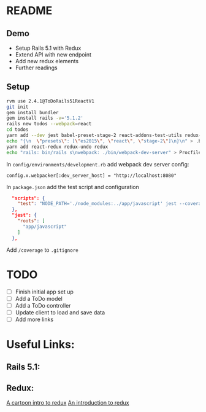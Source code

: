# README

## Demo

- Setup Rails 5.1 with Redux
- Extend API with new endpoint
- Add new redux elements
- Further readings

## Setup
``` bash
rvm use 2.4.1@ToDoRails51ReactV1
git init
gem install bundler
gem install rails -v='5.1.2'
rails new todos --webpack=react
cd todos
yarn add --dev jest babel-preset-stage-2 react-addons-test-utils redux-mock-store
echo "{\n  \"presets\": [\"es2015\", \"react\", \"stage-2\"]\n}\n" > .babelrc
yarn add react-redux redux-undo redux
echo "rails: bin/rails s\nwebpack: ./bin/webpack-dev-server" > Procfile
```

In `config/environments/development.rb` add webpack dev server config:

```
config.x.webpacker[:dev_server_host] = "http://localhost:8080"
```

In `package.json` add the test script and configuration

``` json
  "scripts": {
    "test": "NODE_PATH='./node_modules:../app/javascript' jest --coverage"
  },
  "jest": {
    "roots": [
      "app/javascript"
    ]
  },
```

Add `/coverage` to `.gitignore`

# TODO

- [ ] Finish initial app set up
- [ ] Add a ToDo model
- [ ] Add a ToDo controller
- [ ] Update client to load and save data
- [ ] Add more links

# Useful Links:

## Rails 5.1:

## Redux:

[A cartoon intro to redux](https://code-cartoons.com/a-cartoon-intro-to-redux-3afb775501a6)
[An introduction to redux](https://www.smashingmagazine.com/2016/06/an-introduction-to-redux/)
